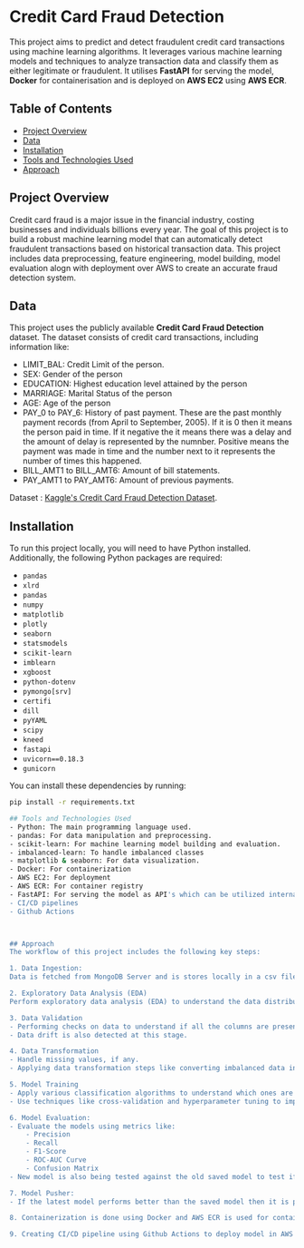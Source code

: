 # Credit Card Fraud Detection

This project aims to predict and detect fraudulent credit card transactions using machine learning algorithms. It leverages various machine learning models and techniques to analyze transaction data and classify them as either legitimate or fraudulent.
It utilises **FastAPI** for serving the model, **Docker** for containerisation and is deployed on **AWS EC2** using **AWS ECR**.

## Table of Contents

- [Project Overview](#project-overview)
- [Data](#data)
- [Installation](#installation)
- [Tools and Technologies Used](#technologies-used)
- [Approach](#approach)


## Project Overview

Credit card fraud is a major issue in the financial industry, costing businesses and individuals billions every year. The goal of this project is to build a robust machine learning model that can automatically detect fraudulent transactions based on historical transaction data. This project includes data preprocessing, feature engineering, model building, model evaluation alogn with deployment over AWS to create an accurate fraud detection system.

## Data

This project uses the publicly available **Credit Card Fraud Detection** dataset. The dataset consists of credit card transactions, including information like:

 - LIMIT_BAL: Credit Limit of the person.
 - SEX: Gender of the person
 - EDUCATION: Highest education level attained by the person
 - MARRIAGE: Marital Status of the person
 - AGE: Age of the person
 - PAY_0 to PAY_6: History of past payment. These are the past monthly payment records (from April to September, 2005). If it is 0 then it means the person paid in time. If it negative the it means there was a delay and the amount of delay is represented by the numnber. Positive means the payment was made in time and the number next to it represents the number of times this happened.
 - BILL_AMT1 to BILL_AMT6: Amount of bill statements.
 - PAY_AMT1 to PAY_AMT6: Amount of previous payments. 

Dataset : [Kaggle's Credit Card Fraud Detection Dataset](https://www.kaggle.com/datasets/mlg-ulb/creditcardfraud).


## Installation

To run this project locally, you will need to have Python installed. Additionally, the following Python packages are required:

- `pandas`
- `xlrd`
- `pandas`
- `numpy`
- `matplotlib`
- `plotly`
- `seaborn`
- `statsmodels`
- `scikit-learn`
- `imblearn`
- `xgboost`
- `python-dotenv`
- `pymongo[srv]`
- `certifi`
- `dill`
- `pyYAML`
- `scipy`
- `kneed`
- `fastapi`
- `uvicorn==0.18.3`
- `gunicorn`


You can install these dependencies by running:

```bash
pip install -r requirements.txt

## Tools and Technologies Used
- Python: The main programming language used.
- pandas: For data manipulation and preprocessing.
- scikit-learn: For machine learning model building and evaluation.
- imbalanced-learn: To handle imbalanced classes 
- matplotlib & seaborn: For data visualization.
- Docker: For containerization
- AWS EC2: For deployment
- AWS ECR: For container registry
- FastAPI: For serving the model as API's which can be utilized internally or by 3rd party vendors. 
- CI/CD pipelines
- Github Actions



## Approach
The workflow of this project includes the following key steps:

1. Data Ingestion: 
Data is fetched from MongoDB Server and is stores locally in a csv file. 

2. Exploratory Data Analysis (EDA)
Perform exploratory data analysis (EDA) to understand the data distribution and feature relationships.

3. Data Validation
- Performing checks on data to understand if all the columns are present and also the type of column is coming as expected.
- Data drift is also detected at this stage.

4. Data Transformation
- Handle missing values, if any.
- Applying data transformation steps like converting imbalanced data into balanced data using SmoteTomek. 

5. Model Training
- Apply various classification algorithms to understand which ones are performing the best. Out of all the different classification methods tried during Exploratory Data Analysis, Random Forest and XGBoost performed the best.
- Use techniques like cross-validation and hyperparameter tuning to improve model performance.

6. Model Evaluation:
- Evaluate the models using metrics like:
    - Precision
    - Recall
    - F1-Score
    - ROC-AUC Curve
    - Confusion Matrix
- New model is also being tested against the old saved model to test if the model trained on latest data performs better than the saved model. 

7. Model Pusher:
- If the latest model performs better than the saved model then it is pushed production. 

8. Containerization is done using Docker and AWS ECR is used for container registry to store the container privately.

9. Creating CI/CD pipeline using Github Actions to deploy model in AWS EC2. 

